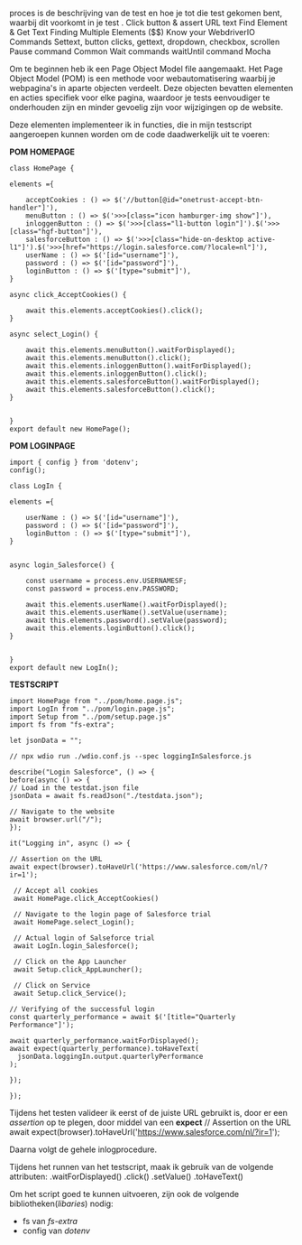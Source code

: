 proces is de beschrijving van de test en hoe je tot die test gekomen bent, waarbij  dit voorkomt in je test .
Click button & assert URL text
Find Element & Get Text
Finding Multiple Elements ($$)
Know your WebdriverIO Commands
Settext, button clicks, gettext, dropdown, checkbox, scrollen
Pause command
Common Wait commands
waitUntil command
Mocha 


Om te beginnen heb ik een Page Object Model file aangemaakt.
Het Page Object Model (POM) is een methode voor webautomatisering waarbij je webpagina's in aparte objecten verdeelt. Deze objecten bevatten elementen en acties specifiek voor elke pagina, waardoor je tests eenvoudiger te onderhouden zijn en minder gevoelig zijn voor wijzigingen op de website.

Deze elementen implementeer ik in functies, die in mijn testscript aangeroepen kunnen worden om de code daadwerkelijk uit te voeren:

**POM HOMEPAGE**

    class HomePage {

    elements ={

        acceptCookies : () => $('//button[@id="onetrust-accept-btn-handler"]'),
        menuButton : () => $('>>>[class="icon hamburger-img show"]'),
        inloggenButton : () => $('>>>[class="l1-button login"]').$('>>>[class="hgf-button"]'),
        salesforceButton : () => $('>>>[class="hide-on-desktop active-l1"]').$('>>>[href="https://login.salesforce.com/?locale=nl"]'),
        userName : () => $('[id="username"]'),
        password : () => $('[id="password"]'),
        loginButton : () => $('[type="submit"]'),
    }

    async click_AcceptCookies() {
        
        await this.elements.acceptCookies().click();
    }

    async select_Login() {

        await this.elements.menuButton().waitForDisplayed();
        await this.elements.menuButton().click();
        await this.elements.inloggenButton().waitForDisplayed();
        await this.elements.inloggenButton().click();
        await this.elements.salesforceButton().waitForDisplayed();
        await this.elements.salesforceButton().click();
    }


    }
    export default new HomePage();


**POM LOGINPAGE**

    import { config } from 'dotenv';
    config();

    class LogIn {

    elements ={

        userName : () => $('[id="username"]'),
        password : () => $('[id="password"]'),
        loginButton : () => $('[type="submit"]'),
    }


    async login_Salesforce() {

        const username = process.env.USERNAMESF;
        const password = process.env.PASSWORD;

        await this.elements.userName().waitForDisplayed();
        await this.elements.userName().setValue(username);
        await this.elements.password().setValue(password);
        await this.elements.loginButton().click();
    }

  
    }
    export default new LogIn();

**TESTSCRIPT**
    
    import HomePage from "../pom/home.page.js";
    import LogIn from "../pom/login.page.js";
    import Setup from "../pom/setup.page.js"
    import fs from "fs-extra";

    let jsonData = "";

    // npx wdio run ./wdio.conf.js --spec loggingInSalesforce.js

    describe("Login Salesforce", () => {
    before(async () => {
    // Load in the testdat.json file
    jsonData = await fs.readJson("./testdata.json");

    // Navigate to the website
    await browser.url("/");
    });
  
    it("Logging in", async () => {

    // Assertion on the URL
    await expect(browser).toHaveUrl('https://www.salesforce.com/nl/?ir=1');
    
     // Accept all cookies
     await HomePage.click_AcceptCookies()

     // Navigate to the login page of Salesforce trial
     await HomePage.select_Login();
 
     // Actual login of Salseforce trial
     await LogIn.login_Salesforce();
 
     // Click on the App Launcher
     await Setup.click_AppLauncher();
 
     // Click on Service
     await Setup.click_Service();
    
    // Verifying of the successful login
    const quarterly_performance = await $('[title="Quarterly Performance"]');
    
    await quarterly_performance.waitForDisplayed();
    await expect(quarterly_performance).toHaveText(
      jsonData.loggingIn.output.quarterlyPerformance
    );

    });
 
    });


Tijdens het testen valideer ik eerst of de juiste URL gebruikt is, door er een _assertion_ op te plegen, door middel van een **expect** 
    // Assertion on the URL
    await expect(browser).toHaveUrl('https://www.salesforce.com/nl/?ir=1');

Daarna volgt de gehele inlogprocedure.

Tijdens het runnen van het testscript, maak ik gebruik van de volgende attributen:
.waitForDisplayed()
.click()
.setValue()
.toHaveText()

Om het script goed te kunnen uitvoeren, zijn ook de volgende bibliotheken(_libaries_) nodig:
- fs van _fs-extra_
- config van _dotenv_



  

